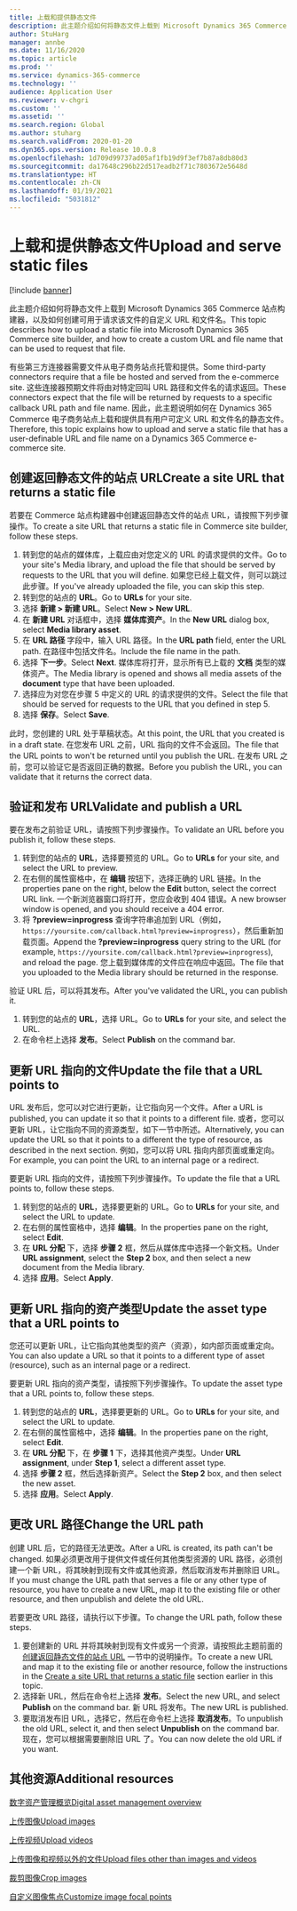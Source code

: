 ```yaml
---
title: 上载和提供静态文件
description: 此主题介绍如何将静态文件上载到 Microsoft Dynamics 365 Commerce 站点构建器，以及如何创建可用于请求该文件的自定义 URL 和文件名。
author: StuHarg
manager: annbe
ms.date: 11/16/2020
ms.topic: article
ms.prod: ''
ms.service: dynamics-365-commerce
ms.technology: ''
audience: Application User
ms.reviewer: v-chgri
ms.custom: ''
ms.assetid: ''
ms.search.region: Global
ms.author: stuharg
ms.search.validFrom: 2020-01-20
ms.dyn365.ops.version: Release 10.0.8
ms.openlocfilehash: 1d709d99737ad05af1fb19d9f3ef7b87a8db80d3
ms.sourcegitcommit: da17648c296b22d517eadb2f71c7803672e5648d
ms.translationtype: HT
ms.contentlocale: zh-CN
ms.lasthandoff: 01/19/2021
ms.locfileid: "5031812"
---
```

# <a name="upload-and-serve-static-files"></a><span data-ttu-id="dcc43-103">上载和提供静态文件</span><span class="sxs-lookup"><span data-stu-id="dcc43-103">Upload and serve static files</span></span>

[!include [banner](includes/banner.md)]

<span data-ttu-id="dcc43-104">此主题介绍如何将静态文件上载到 Microsoft Dynamics 365 Commerce 站点构建器，以及如何创建可用于请求该文件的自定义 URL 和文件名。</span><span class="sxs-lookup"><span data-stu-id="dcc43-104">This topic describes how to upload a static file into Microsoft Dynamics 365 Commerce site builder, and how to create a custom URL and file name that can be used to request that file.</span></span>

<span data-ttu-id="dcc43-105">有些第三方连接器需要文件从电子商务站点托管和提供。</span><span class="sxs-lookup"><span data-stu-id="dcc43-105">Some third-party connectors require that a file be hosted and served from the e-commerce site.</span></span> <span data-ttu-id="dcc43-106">这些连接器预期文件将由对特定回叫 URL 路径和文件名的请求返回。</span><span class="sxs-lookup"><span data-stu-id="dcc43-106">These connectors expect that the file will be returned by requests to a specific callback URL path and file name.</span></span> <span data-ttu-id="dcc43-107">因此，此主题说明如何在 Dynamics 365 Commerce 电子商务站点上载和提供具有用户可定义 URL 和文件名的静态文件。</span><span class="sxs-lookup"><span data-stu-id="dcc43-107">Therefore, this topic explains how to upload and serve a static file that has a user-definable URL and file name on a Dynamics 365 Commerce e-commerce site.</span></span>

## <a name="create-a-site-url-that-returns-a-static-file"></a><span data-ttu-id="dcc43-108">创建返回静态文件的站点 URL</span><span class="sxs-lookup"><span data-stu-id="dcc43-108">Create a site URL that returns a static file</span></span>

<span data-ttu-id="dcc43-109">若要在 Commerce 站点构建器中创建返回静态文件的站点 URL，请按照下列步骤操作。</span><span class="sxs-lookup"><span data-stu-id="dcc43-109">To create a site URL that returns a static file in Commerce site builder, follow these steps.</span></span>

1. <span data-ttu-id="dcc43-110">转到您的站点的媒体库，上载应由对您定义的 URL 的请求提供的文件。</span><span class="sxs-lookup"><span data-stu-id="dcc43-110">Go to your site's Media library, and upload the file that should be served by requests to the URL that you will define.</span></span> <span data-ttu-id="dcc43-111">如果您已经上载文件，则可以跳过此步骤。</span><span class="sxs-lookup"><span data-stu-id="dcc43-111">If you've already uploaded the file, you can skip this step.</span></span>
1. <span data-ttu-id="dcc43-112">转到您的站点的 **URL**。</span><span class="sxs-lookup"><span data-stu-id="dcc43-112">Go to **URLs** for your site.</span></span>
1. <span data-ttu-id="dcc43-113">选择 **新建 \> 新建 URL**。</span><span class="sxs-lookup"><span data-stu-id="dcc43-113">Select **New \> New URL**.</span></span>
1. <span data-ttu-id="dcc43-114">在 **新建 URL** 对话框中，选择 **媒体库资产**。</span><span class="sxs-lookup"><span data-stu-id="dcc43-114">In the **New URL** dialog box, select **Media library asset**.</span></span>
1. <span data-ttu-id="dcc43-115">在 **URL 路径** 字段中，输入 URL 路径。</span><span class="sxs-lookup"><span data-stu-id="dcc43-115">In the **URL path** field, enter the URL path.</span></span> <span data-ttu-id="dcc43-116">在路径中包括文件名。</span><span class="sxs-lookup"><span data-stu-id="dcc43-116">Include the file name in the path.</span></span>
1. <span data-ttu-id="dcc43-117">选择 **下一步**。</span><span class="sxs-lookup"><span data-stu-id="dcc43-117">Select **Next**.</span></span> <span data-ttu-id="dcc43-118">媒体库将打开，显示所有已上载的 **文档** 类型的媒体资产。</span><span class="sxs-lookup"><span data-stu-id="dcc43-118">The Media library is opened and shows all media assets of the **document** type that have been uploaded.</span></span>
1. <span data-ttu-id="dcc43-119">选择应为对您在步骤 5 中定义的 URL 的请求提供的文件。</span><span class="sxs-lookup"><span data-stu-id="dcc43-119">Select the file that should be served for requests to the URL that you defined in step 5.</span></span>
1. <span data-ttu-id="dcc43-120">选择 **保存**。</span><span class="sxs-lookup"><span data-stu-id="dcc43-120">Select **Save**.</span></span>

<span data-ttu-id="dcc43-121">此时，您创建的 URL 处于草稿状态。</span><span class="sxs-lookup"><span data-stu-id="dcc43-121">At this point, the URL that you created is in a draft state.</span></span> <span data-ttu-id="dcc43-122">在您发布 URL 之前，URL 指向的文件不会返回。</span><span class="sxs-lookup"><span data-stu-id="dcc43-122">The file that the URL points to won't be returned until you publish the URL.</span></span> <span data-ttu-id="dcc43-123">在发布 URL 之前，您可以验证它是否返回正确的数据。</span><span class="sxs-lookup"><span data-stu-id="dcc43-123">Before you publish the URL, you can validate that it returns the correct data.</span></span>

## <a name="validate-and-publish-a-url"></a><span data-ttu-id="dcc43-124">验证和发布 URL</span><span class="sxs-lookup"><span data-stu-id="dcc43-124">Validate and publish a URL</span></span>

<span data-ttu-id="dcc43-125">要在发布之前验证 URL，请按照下列步骤操作。</span><span class="sxs-lookup"><span data-stu-id="dcc43-125">To validate an URL before you publish it, follow these steps.</span></span>

1. <span data-ttu-id="dcc43-126">转到您的站点的 **URL**，选择要预览的 URL。</span><span class="sxs-lookup"><span data-stu-id="dcc43-126">Go to **URLs** for your site, and select the URL to preview.</span></span>
2. <span data-ttu-id="dcc43-127">在右侧的属性窗格中，在 **编辑** 按钮下，选择正确的 URL 链接。</span><span class="sxs-lookup"><span data-stu-id="dcc43-127">In the properties pane on the right, below the **Edit** button, select the correct URL link.</span></span> <span data-ttu-id="dcc43-128">一个新浏览器窗口将打开，您应会收到 404 错误。</span><span class="sxs-lookup"><span data-stu-id="dcc43-128">A new browser window is opened, and you should receive a 404 error.</span></span>
3. <span data-ttu-id="dcc43-129">将 **?preview=inprogress** 查询字符串追加到 URL（例如，`https://yoursite.com/callback.html?preview=inprogress`），然后重新加载页面。</span><span class="sxs-lookup"><span data-stu-id="dcc43-129">Append the **?preview=inprogress** query string to the URL (for example, `https://yoursite.com/callback.html?preview=inprogress`), and reload the page.</span></span> <span data-ttu-id="dcc43-130">您上载到媒体库的文件应在响应中返回。</span><span class="sxs-lookup"><span data-stu-id="dcc43-130">The file that you uploaded to the Media library should be returned in the response.</span></span>

<span data-ttu-id="dcc43-131">验证 URL 后，可以将其发布。</span><span class="sxs-lookup"><span data-stu-id="dcc43-131">After you've validated the URL, you can publish it.</span></span>

1. <span data-ttu-id="dcc43-132">转到您的站点的 **URL**，选择 URL。</span><span class="sxs-lookup"><span data-stu-id="dcc43-132">Go to **URLs** for your site, and select the URL.</span></span>
2. <span data-ttu-id="dcc43-133">在命令栏上选择 **发布**。</span><span class="sxs-lookup"><span data-stu-id="dcc43-133">Select **Publish** on the command bar.</span></span>

## <a name="update-the-file-that-a-url-points-to"></a><span data-ttu-id="dcc43-134">更新 URL 指向的文件</span><span class="sxs-lookup"><span data-stu-id="dcc43-134">Update the file that a URL points to</span></span>

<span data-ttu-id="dcc43-135">URL 发布后，您可以对它进行更新，让它指向另一个文件。</span><span class="sxs-lookup"><span data-stu-id="dcc43-135">After a URL is published, you can update it so that it points to a different file.</span></span> <span data-ttu-id="dcc43-136">或者，您可以更新 URL，让它指向不同的资源类型，如下一节中所述。</span><span class="sxs-lookup"><span data-stu-id="dcc43-136">Alternatively, you can update the URL so that it points to a different the type of resource, as described in the next section.</span></span> <span data-ttu-id="dcc43-137">例如，您可以将 URL 指向内部页面或重定向。</span><span class="sxs-lookup"><span data-stu-id="dcc43-137">For example, you can point the URL to an internal page or a redirect.</span></span>

<span data-ttu-id="dcc43-138">要更新 URL 指向的文件，请按照下列步骤操作。</span><span class="sxs-lookup"><span data-stu-id="dcc43-138">To update the file that a URL points to, follow these steps.</span></span>

1. <span data-ttu-id="dcc43-139">转到您的站点的 **URL**，选择要更新的 URL。</span><span class="sxs-lookup"><span data-stu-id="dcc43-139">Go to **URLs** for your site, and select the URL to update.</span></span>
1. <span data-ttu-id="dcc43-140">在右侧的属性窗格中，选择 **编辑**。</span><span class="sxs-lookup"><span data-stu-id="dcc43-140">In the properties pane on the right, select **Edit**.</span></span>
1. <span data-ttu-id="dcc43-141">在 **URL 分配** 下，选择 **步骤 2** 框，然后从媒体库中选择一个新文档。</span><span class="sxs-lookup"><span data-stu-id="dcc43-141">Under **URL assignment**, select the **Step 2** box, and then select a new document from the Media library.</span></span>
1. <span data-ttu-id="dcc43-142">选择 **应用**。</span><span class="sxs-lookup"><span data-stu-id="dcc43-142">Select **Apply**.</span></span>

## <a name="update-the-asset-type-that-a-url-points-to"></a><span data-ttu-id="dcc43-143">更新 URL 指向的资产类型</span><span class="sxs-lookup"><span data-stu-id="dcc43-143">Update the asset type that a URL points to</span></span>

<span data-ttu-id="dcc43-144">您还可以更新 URL，让它指向其他类型的资产（资源），如内部页面或重定向。</span><span class="sxs-lookup"><span data-stu-id="dcc43-144">You can also update a URL so that it points to a different type of asset (resource), such as an internal page or a redirect.</span></span>

<span data-ttu-id="dcc43-145">要更新 URL 指向的资产类型，请按照下列步骤操作。</span><span class="sxs-lookup"><span data-stu-id="dcc43-145">To update the asset type that a URL points to, follow these steps.</span></span>

1. <span data-ttu-id="dcc43-146">转到您的站点的 **URL**，选择要更新的 URL。</span><span class="sxs-lookup"><span data-stu-id="dcc43-146">Go to **URLs** for your site, and select the URL to update.</span></span>
1. <span data-ttu-id="dcc43-147">在右侧的属性窗格中，选择 **编辑**。</span><span class="sxs-lookup"><span data-stu-id="dcc43-147">In the properties pane on the right, select **Edit**.</span></span>
1. <span data-ttu-id="dcc43-148">在 **URL 分配** 下，在 **步骤 1** 下，选择其他资产类型。</span><span class="sxs-lookup"><span data-stu-id="dcc43-148">Under **URL assignment**, under **Step 1**, select a different asset type.</span></span>
1. <span data-ttu-id="dcc43-149">选择 **步骤 2** 框，然后选择新资产。</span><span class="sxs-lookup"><span data-stu-id="dcc43-149">Select the **Step 2** box, and then select the new asset.</span></span>
1. <span data-ttu-id="dcc43-150">选择 **应用**。</span><span class="sxs-lookup"><span data-stu-id="dcc43-150">Select **Apply**.</span></span>

## <a name="change-the-url-path"></a><span data-ttu-id="dcc43-151">更改 URL 路径</span><span class="sxs-lookup"><span data-stu-id="dcc43-151">Change the URL path</span></span>

<span data-ttu-id="dcc43-152">创建 URL 后，它的路径无法更改。</span><span class="sxs-lookup"><span data-stu-id="dcc43-152">After a URL is created, its path can't be changed.</span></span> <span data-ttu-id="dcc43-153">如果必须更改用于提供文件或任何其他类型资源的 URL 路径，必须创建一个新 URL，将其映射到现有文件或其他资源，然后取消发布并删除旧 URL。</span><span class="sxs-lookup"><span data-stu-id="dcc43-153">If you must change the URL path that serves a file or any other type of resource, you have to create a new URL, map it to the existing file or other resource, and then unpublish and delete the old URL.</span></span>

<span data-ttu-id="dcc43-154">若要更改 URL 路径，请执行以下步骤。</span><span class="sxs-lookup"><span data-stu-id="dcc43-154">To change the URL path, follow these steps.</span></span>

1. <span data-ttu-id="dcc43-155">要创建新的 URL 并将其映射到现有文件或另一个资源，请按照此主题前面的[创建返回静态文件的站点 URL](#create-a-site-url-that-returns-a-static-file) 一节中的说明操作。</span><span class="sxs-lookup"><span data-stu-id="dcc43-155">To create a new URL and map it to the existing file or another resource, follow the instructions in the [Create a site URL that returns a static file](#create-a-site-url-that-returns-a-static-file) section earlier in this topic.</span></span>
1. <span data-ttu-id="dcc43-156">选择新 URL，然后在命令栏上选择 **发布**。</span><span class="sxs-lookup"><span data-stu-id="dcc43-156">Select the new URL, and select **Publish** on the command bar.</span></span> <span data-ttu-id="dcc43-157">新 URL 将发布。</span><span class="sxs-lookup"><span data-stu-id="dcc43-157">The new URL is published.</span></span>
1. <span data-ttu-id="dcc43-158">要取消发布旧 URL，选择它，然后在命令栏上选择 **取消发布**。</span><span class="sxs-lookup"><span data-stu-id="dcc43-158">To unpublish the old URL, select it, and then select **Unpublish** on the command bar.</span></span> <span data-ttu-id="dcc43-159">现在，您可以根据需要删除旧 URL 了。</span><span class="sxs-lookup"><span data-stu-id="dcc43-159">You can now delete the old URL if you want.</span></span>

## <a name="additional-resources"></a><span data-ttu-id="dcc43-160">其他资源</span><span class="sxs-lookup"><span data-stu-id="dcc43-160">Additional resources</span></span>

[<span data-ttu-id="dcc43-161">数字资产管理概览</span><span class="sxs-lookup"><span data-stu-id="dcc43-161">Digital asset management overview</span></span>](dam-overview.md)

[<span data-ttu-id="dcc43-162">上传图像</span><span class="sxs-lookup"><span data-stu-id="dcc43-162">Upload images</span></span>](dam-upload-images.md)

[<span data-ttu-id="dcc43-163">上传视频</span><span class="sxs-lookup"><span data-stu-id="dcc43-163">Upload videos</span></span>](dam-upload-video.md)

[<span data-ttu-id="dcc43-164">上传图像和视频以外的文件</span><span class="sxs-lookup"><span data-stu-id="dcc43-164">Upload files other than images and videos</span></span>](dam-upload-files.md)

[<span data-ttu-id="dcc43-165">裁剪图像</span><span class="sxs-lookup"><span data-stu-id="dcc43-165">Crop images</span></span>](dam-crop-images.md)

[<span data-ttu-id="dcc43-166">自定义图像焦点</span><span class="sxs-lookup"><span data-stu-id="dcc43-166">Customize image focal points</span></span>](dam-custom-focal-point.md)
